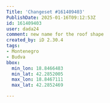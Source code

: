 ```yaml
---
Title: 'Changeset #161409403'
PublishDate: 2025-01-16T09:12:53Z
id: 161409403
user: dada24
comment: new name for the roof shape
created_by: iD 2.30.4
tags:
- Montenegro
- Budva
bbox:
  min_lon: 18.8466483
  min_lat: 42.2852005
  max_lon: 18.8467111
  max_lat: 42.2852469

---
```

